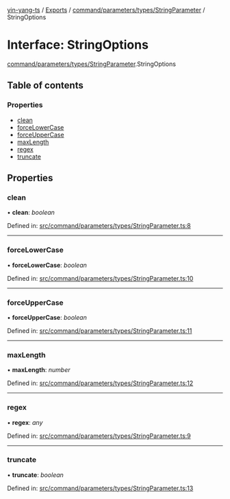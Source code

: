 [yin-yang-ts](../README.md) / [Exports](../modules.md) / [command/parameters/types/StringParameter](../modules/command_parameters_types_stringparameter.md) / StringOptions

# Interface: StringOptions

[command/parameters/types/StringParameter](../modules/command_parameters_types_stringparameter.md).StringOptions

## Table of contents

### Properties

- [clean](command_parameters_types_stringparameter.stringoptions.md#clean)
- [forceLowerCase](command_parameters_types_stringparameter.stringoptions.md#forcelowercase)
- [forceUpperCase](command_parameters_types_stringparameter.stringoptions.md#forceuppercase)
- [maxLength](command_parameters_types_stringparameter.stringoptions.md#maxlength)
- [regex](command_parameters_types_stringparameter.stringoptions.md#regex)
- [truncate](command_parameters_types_stringparameter.stringoptions.md#truncate)

## Properties

### clean

• **clean**: *boolean*

Defined in: [src/command/parameters/types/StringParameter.ts:8](https://github.com/DetroitWhiskey136/ying-yang-ts/blob/17c6b1a/src/command/parameters/types/StringParameter.ts#L8)

___

### forceLowerCase

• **forceLowerCase**: *boolean*

Defined in: [src/command/parameters/types/StringParameter.ts:10](https://github.com/DetroitWhiskey136/ying-yang-ts/blob/17c6b1a/src/command/parameters/types/StringParameter.ts#L10)

___

### forceUpperCase

• **forceUpperCase**: *boolean*

Defined in: [src/command/parameters/types/StringParameter.ts:11](https://github.com/DetroitWhiskey136/ying-yang-ts/blob/17c6b1a/src/command/parameters/types/StringParameter.ts#L11)

___

### maxLength

• **maxLength**: *number*

Defined in: [src/command/parameters/types/StringParameter.ts:12](https://github.com/DetroitWhiskey136/ying-yang-ts/blob/17c6b1a/src/command/parameters/types/StringParameter.ts#L12)

___

### regex

• **regex**: *any*

Defined in: [src/command/parameters/types/StringParameter.ts:9](https://github.com/DetroitWhiskey136/ying-yang-ts/blob/17c6b1a/src/command/parameters/types/StringParameter.ts#L9)

___

### truncate

• **truncate**: *boolean*

Defined in: [src/command/parameters/types/StringParameter.ts:13](https://github.com/DetroitWhiskey136/ying-yang-ts/blob/17c6b1a/src/command/parameters/types/StringParameter.ts#L13)
